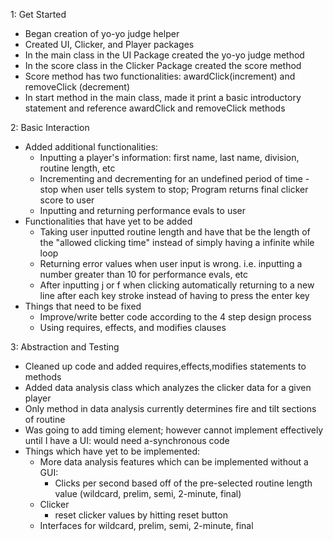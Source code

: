 1: Get Started

- Began creation of yo-yo judge helper
- Created UI, Clicker, and Player packages
- In the main class in the UI Package created the yo-yo judge method 
- In the score class in the Clicker Package created the score method
- Score method has two functionalities: awardClick(increment) and removeClick (decrement) 
- In start method in the main class, made it print a basic introductory statement and reference awardClick and removeClick methods


2: Basic Interaction
- Added additional functionalities:
    - Inputting a player's information: first name, last name, division, routine length, etc
    - Incrementing and decrementing for an undefined period of time - stop when user tells system to stop; Program returns final clicker score to user
    - Inputting and returning performance evals to user
- Functionalities that have yet to be added
    - Taking user inputted routine length and have that be the length of the "allowed clicking time" instead of simply having a infinite while loop
    - Returning error values when user input is wrong. i.e. inputting a number greater than 10 for performance evals, etc
    - After inputting j or f when clicking automatically returning to a new line after each key stroke instead of having to press the enter key
- Things that need to be fixed
    - Improve/write better code according to the 4 step design process
    - Using requires, effects, and modifies clauses

3: Abstraction and Testing
- Cleaned up code and added requires,effects,modifies statements to methods
- Added data analysis class which analyzes the clicker data for a given player
- Only method in data analysis currently determines fire and tilt sections of routine
- Was going to add timing element; however cannot implement effectively until I have a UI: would need a-synchronous code
- Things which have yet to be implemented:
    - More data analysis features which can be implemented without a GUI:
        - Clicks per second based off of the pre-selected routine length value (wildcard, prelim, semi, 2-minute, final)
    - Clicker
        - reset clicker values by hitting reset button
    - Interfaces for wildcard, prelim, semi, 2-minute, final